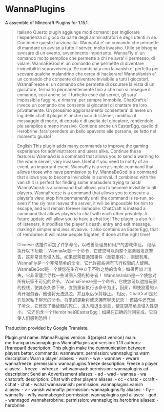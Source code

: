 # WannaPlugins
A assemble of Minecraft Plugins for 1.15.1.

> Italiano
Questo plugin aggiunge molti comandi per migliorare l'esperienza di gioco da parte degli amministratori e degli utenti in se.
Continene queste funzionalita:
  WannaAd e' un comando che permette di mandare un avviso a tutto il server, molto invasivo. Utile se bisogna avvisare di un evento, avvenimento importante.
  WannaFly e' un comando molto semplice che permette a chi ne avra' il permesso, di volare.
  WannaBeGod e' un comando che permette di diventare invincibili in sopravvivenza. Se combinata con la vanish e' perfetta per scovare qualche malandrino che cerca di hackerare!
  WannaVanish e' un comando che consente di diventare invisibile a tutti i giocatori.
  WannaFreeze e' un comando che permette di oscurare la vista di un giocatore, fermarlo permanentemente fino a che non si riesegue il comando, cosi anche se il furbetto esce dal server, gli sara' impossibile fuggire, e rimarra' per sempre immobile. 
  ChatCraft e' invece un comando che consente ai giocatori di chattare tra loro privatamente. Un prossimo aggiornamento consentera' di avere un log delle chat!
Il plugin e' anche ricco di listener, modifica il messaggio di morte, di entrata e di uscita del giocatore, rendendolo piu semplice e meno invasivo.
Contiene anche un EasterEgg, quello di Herobrine: fara' prendere un bello spavento alle persone, se fatto nel momento giusto!

> English
This plugin adds many commands to improve the gaming experience for administrators and users alike.
Continue these features:
  WannaAd is a command that allows you to send a warning to the whole server, very invasive. Useful if you need to notify of an event, an important event.
  WannaFly is a very simple command that allows those who have permission to fly.
  WannaBeGod is a command that allows you to become invincible in survival. If combined with the vanish it is perfect for finding some marauders trying to hack!
  WannaVanish is a command that allows you to become invisible to all players.
  WannaFreeze is a command that allows you to obscure a player's view, stop him permanently until the command is re-run, so even if the sly man leaves the server, it will be impossible for him to escape, and will remain forever immobile.
  ChatCraft is instead a command that allows players to chat with each other privately. A future update will allow you to have a chat log!
The plugin is also full of listeners, it modifies the player's death, entry and exit message, making it simpler and less invasive.
It also contains an EasterEgg, that of Herobrine: it will make people frighten, if done at the right time!

> Chinese
该插件添加了许多命令，以改善管理员和用户的游戏体验。
继续执行以下功能：
  WannaAd是一个命令，它使您可以向整个服务器发送警告，这非常具有侵入性。如果您需要通知事件（重要事件），则很有用。
  WannaFly是一个非常简单的命令，它允许那些拥有飞行权限的人使用。
  WannaBeGod是一个使您在生存中立于不败之地的命令。如果再加上消失，它非常适合寻找一些试图入侵的掠夺者！
  WannaVanish是一个使您对所有玩家不可见的命令。
  WannaFreeze是一个命令，它使您可以遮挡玩家的视线，使其永久停下来，直到重新执行该命令为止，因此，即使狡猾的人离开服务器，他也将无法逃脱，并且永远保持静止。
  相反，ChatCraft是允许玩家私下聊天的命令。将来的更新将使您拥有聊天记录！
该插件还充满了听众，它修改了播放器的死亡，进入和退出消息，使其更简单且侵入性更小。
它还包含一个Herobrine的EasterEgg：如果在正确的时间完成，它将使人们感到恐惧！

Traduction provided by Google Translate.

Plugin.yml
name: WannaPlugins
version: ${project.version}
main: me.franxpari.wannaplugins.WannaPlugins
api-version: 1.13
authors: [franxpari]
description: This plugin make the cummunication between players better.
commands:
  wannawarn:
    permission: wannaplugins.warn
    description: Warn a player
    aliases:
      - warn
      - ww
      - wannaw
      - wwarn
  wannafreeze:
    permission: wannaplugins.freeze
    description: Freeze a player
    aliases:
      - freeze
      - wfreeze
      - wf
  wannaad:
    permission: wannaplugins.ad
    description: Send an Advertisement
    aliases:
      - ad
      - wad
      - wannaa
      - wa
   chatcraft:
    description: Chat with other players
    aliases:
      - cc
      - chatc
      - ccraft
      - cchat
      - chat
      - wchat
  wannavanish:
    permission: wannaplugins.vanish
    aliases:
      - v
      - vanish
 wannafly:
    permission: wannaplugins.fly
    aliases:
      - fly
      - wannafly
      - wfly
 wannabegod:
    permission: wannaplugins.god
    aliases:
      - god
      - wannagod
  wannaherobrine:
    permission: wannaplugins.herobrine
    aliases:
      - herobrine

